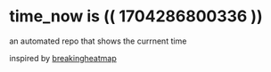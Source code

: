 # time_now is (( 1704286800336 ))

an automated repo that shows the currnent time

inspired by [breakingheatmap](https://github.com/breakingheatmap/breakingheatmap)